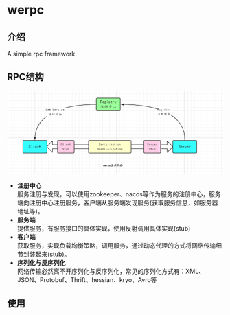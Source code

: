 # werpc

## 介绍
A simple rpc framework.

## RPC结构
![](./images/werpc-architecture.png)
- **注册中心**  
服务注册与发现，可以使用zookeeper、nacos等作为服务的注册中心，服务端向注册中心注册服务，客户端从服务端发现服务(获取服务信息，如服务器地址等)。
- **服务端**  
提供服务，有服务接口的具体实现，使用反射调用具体实现(stub)
- **客户端**  
获取服务，实现负载均衡策略，调用服务，通过动态代理的方式将网络传输细节封装起来(stub)。
- **序列化与反序列化**  
网络传输必然离不开序列化与反序列化，常见的序列化方式有：XML、JSON、Protobuf、Thrift、hessian、kryo、Avro等  

## 使用


